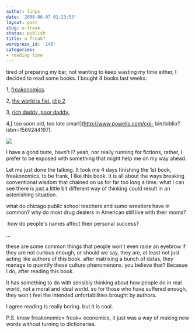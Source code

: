 ```yaml
---
author: linpx
date: '2006-06-07 01:23:53'
layout: post
slug: u-freak
status: publish
title: u freak?
wordpress_id: '146'
categories:
- reading time
---
```


tired of preparing my bar, not wanting to keep wasting my time either, I
decided to read some books. I bought 4 books last weeks.

  
  
1, [freakonomics](http://www.freakonomics.com/).

2, [the world is
flat.](http://www.answers.com/main/ntquery?s=the+world+is+flat&gwp=13) [clip
2](http://guancha.gmw.cn/show.aspx?id=2566)

3, [rich daddy, poor daddy.](http://en.wikipedia.org/wiki/Rich_Dad,_Poor_Dad)

4,[ too soon old, too late smart](http://www.powells.com/cgi-
bin/biblio?isbn=1569244197).

  
![](http://content.answers.com/main/content/wp/en/6/63/Freakonomics.jpg)

  
I have a good taste, havn't I? yeah, nor really running for fictions, rather,
I prefer to be exposed with something that might help me on my way ahead.

Let me just done the talking. It took me 4 days finishing the 1st book,
freakonomics. to be frank, I like this book. It is all about the ways breaking
conventional wisdom that chained on us for far too long a time. what I can see
there is just a little bit different way of thinking could result in an
astonishing situation.

  
  
what do chicago public school teachers and sumo wrestlers have in common? why
do most drug dealers in American still live with their moms?

 how do people's names affect their personal success?

...

  
  
these are some common things that people won't even raise an eyebrow if they
are not curious enough, or should we say, they are, at least not just acting
like authors of this book. after matrixing a bunch of datas, they manage to
quantify these culture phenomenons. you believe that? Becasue I do, after
reading this book.

It has something to do with sensibly thinking about how people do in real
world, not a moral and ideal world. so for those who have suffered enough,
they won't feel the intended unfortabilities brought by authors.

I agree reading is really boring. but it is cool.

  
P.S. know freakonomic= freak+ economics, it just was a way of making new words
without turning to dictionaries.

